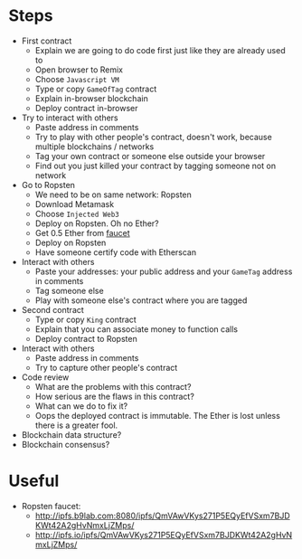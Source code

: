 # Steps

* First contract
  * Explain we are going to do code first just like they are already used to
  * Open browser to Remix
  * Choose `Javascript VM`
  * Type or copy `GameOfTag` contract
  * Explain in-browser blockchain
  * Deploy contract in-browser
* Try to interact with others
  * Paste address in comments
  * Try to play with other people's contract, doesn't work, because multiple blockchains / networks
  * Tag your own contract or someone else outside your browser
  * Find out you just killed your contract by tagging someone not on network
* Go to Ropsten
  * We need to be on same network: Ropsten
  * Download Metamask
  * Choose `Injected Web3`
  * Deploy on Ropsten. Oh no Ether?
  * Get 0.5 Ether from [faucet](http://ipfs.b9lab.com:8080/ipfs/QmVAwVKys271P5EQyEfVSxm7BJDKWt42A2gHvNmxLjZMps/)
  * Deploy on Ropsten
  * Have someone certify code with Etherscan
* Interact with others
  * Paste your addresses: your public address and your `GameTag` address in comments
  * Tag someone else
  * Play with someone else's contract where you are tagged
* Second contract
  * Type or copy `King` contract
  * Explain that you can associate money to function calls
  * Deploy contract to Ropsten
* Interact with others
  * Paste address in comments
  * Try to capture other people's contract
* Code review
  * What are the problems with this contract?
  * How serious are the flaws in this contract?
  * What can we do to fix it?
  * Oops the deployed contract is immutable. The Ether is lost unless there is a greater fool.
* Blockchain data structure?
* Blockchain consensus?

# Useful

* Ropsten faucet:
  * http://ipfs.b9lab.com:8080/ipfs/QmVAwVKys271P5EQyEfVSxm7BJDKWt42A2gHvNmxLjZMps/
  * http://ipfs.io/ipfs/QmVAwVKys271P5EQyEfVSxm7BJDKWt42A2gHvNmxLjZMps/